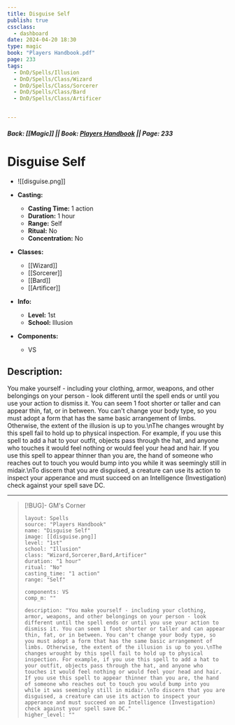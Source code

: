 ```yaml
---
title: Disguise Self
publish: true
cssclass:
  - dashboard
date: 2024-04-20 18:30
type: magic
book: "Players Handbook.pdf"
page: 233
tags:
  - DnD/Spells/Illusion
  - DnD/Spells/Class/Wizard
  - DnD/Spells/Class/Sorcerer
  - DnD/Spells/Class/Bard
  - DnD/Spells/Class/Artificer


---
```


##### Back: [[Magic]] || Book: [Players Handbook](https://drive.google.com/drive/folders/1O5bhpYizcIT5xxAoLOuzCRht_PVS7VSG?usp=sharing) || Page: 233

# Disguise Self
- ![[disguise.png]]
- **Casting:**
    - **Casting Time:** 1 action
    - **Duration:** 1 hour
    - **Range:** Self
    - **Ritual:** No
    - **Concentration:** No
- **Classes:**
    - [[Wizard]]
    - [[Sorcerer]]
    - [[Bard]]
    - [[Artificer]]

- **Info:**
    - **Level:** 1st
    - **School:** Illusion
- **Components:**
    - VS


## Description:
You make yourself - including your clothing, armor, weapons, and other belongings on your person - look different until the spell ends or until you use your action to dismiss it. You can seem 1 foot shorter or taller and can appear thin, fat, or in between. You can't change your body type, so you must adopt a form that has the same basic arrangement of limbs. Otherwise, the extent of the illusion is up to you.\nThe changes wrought by this spell fail to hold up to physical inspection. For example, if you use this spell to add a hat to your outfit, objects pass through the hat, and anyone who touches it would feel nothing or would feel your head and hair. If you use this spell to appear thinner than you are, the hand of someone who reaches out to touch you would bump into you while it was seemingly still in midair.\nTo discern that you are disguised, a creature can use its action to inspect your apperance and must succeed on an Intelligence (Investigation) check against your spell save DC.



---

> [!BUG]- GM's Corner
>
> ```statblock
> layout: Spells
> source: "Players Handbook"
> name: "Disguise Self"
> image: [[disguise.png]]
> level: "1st"
> school: "Illusion"
> class: "Wizard,Sorcerer,Bard,Artificer"
> duration: "1 hour"
> ritual: "No"
> casting_time: "1 action"
> range: "Self"
>
> components: VS
> comp_m: ""
>
> description: "You make yourself - including your clothing, armor, weapons, and other belongings on your person - look different until the spell ends or until you use your action to dismiss it. You can seem 1 foot shorter or taller and can appear thin, fat, or in between. You can't change your body type, so you must adopt a form that has the same basic arrangement of limbs. Otherwise, the extent of the illusion is up to you.\nThe changes wrought by this spell fail to hold up to physical inspection. For example, if you use this spell to add a hat to your outfit, objects pass through the hat, and anyone who touches it would feel nothing or would feel your head and hair. If you use this spell to appear thinner than you are, the hand of someone who reaches out to touch you would bump into you while it was seemingly still in midair.\nTo discern that you are disguised, a creature can use its action to inspect your apperance and must succeed on an Intelligence (Investigation) check against your spell save DC."
> higher_level: ""
> ```
